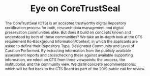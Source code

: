 ---
abstract: 'The CoreTrustSeal (CTS) is an accepted trustworthy digital Repository certification
  process for both, research data management and digital preservation communities
  alike. But does it build on concepts known and understood by both of these communities?
  We take an in-depth look at the CTS requirement Ro-Background Information/Context,
  in which the applicants are asked to define their Repository Type, Designated Community
  and Level of Curation Performed. By extracting information from the publicly available
  assessment reports and crosschecking these against available supporting information,
  we relect on CTS from three viewpoints: the process, the institutional, and the
  community view. We distill concrete recommendations, which will be fed back to the
  CTS Board as part of the 2019 public call for review.'
creators:
- Rudnik, Pia
- Lindlar, Michelle
date: null
document_url: https://services.phaidra.univie.ac.at/api/object/o:1081753/download
grand_parent: iPRES
institutions: []
keywords: []
landing_page_url: https://phaidra.univie.ac.at/o:1081753
language: eng
layout: publication
license: CC BY 4.0 International
notes_url: null
parent: iPRES 2019
presentation_url: null
publication_type: paper
size: 370524
source_name: iPRES
title: 'Eye on CoreTrustSeal '
year: 2019
---